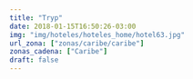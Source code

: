 ```yaml
---
title: "Tryp"
date: 2018-01-15T16:50:26-03:00
img: "img/hoteles/hoteles_home/hotel63.jpg"
url_zona: ["zonas/caribe/caribe"]
zonas_cadena: ["Caribe"]
draft: false
---
```

